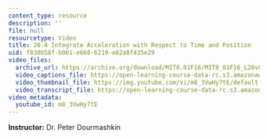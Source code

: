```yaml
---
content_type: resource
description: ''
file: null
resourcetype: Video
title: 20.4 Integrate Acceleration with Respect to Time and Position
uid: f830b58f-b001-e668-6219-e82a8f435e29
video_files:
  archive_url: https://archive.org/download/MIT8.01F16/MIT8_01F16_L20v04_360p.mp4
  video_captions_file: https://open-learning-course-data-rc.s3.amazonaws.com/8-01sc-classical-mechanics-fall-2016/0dbcbafda71e519795d6d01cdcf8e3d9_m8_3VwHy7tE.vtt
  video_thumbnail_file: https://img.youtube.com/vi/m8_3VwHy7tE/default.jpg
  video_transcript_file: https://open-learning-course-data-rc.s3.amazonaws.com/8-01sc-classical-mechanics-fall-2016/6074242ca9559da902c03bf98fb22681_m8_3VwHy7tE.pdf
video_metadata:
  youtube_id: m8_3VwHy7tE
---
```


**Instructor:** Dr. Peter Dourmashkin